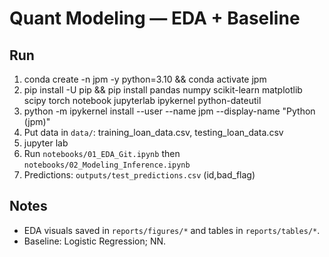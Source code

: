 # Quant Modeling — EDA + Baseline

## Run
1) conda create -n jpm -y python=3.10 && conda activate jpm
2) pip install -U pip && pip install pandas numpy scikit-learn matplotlib scipy torch notebook jupyterlab ipykernel python-dateutil
3) python -m ipykernel install --user --name jpm --display-name "Python (jpm)"
4) Put data in `data/`: training_loan_data.csv, testing_loan_data.csv
5) jupyter lab
6) Run `notebooks/01_EDA_Git.ipynb` then `notebooks/02_Modeling_Inference.ipynb`
7) Predictions: `outputs/test_predictions.csv` (id,bad_flag)

## Notes
- EDA visuals saved in `reports/figures/*` and tables in `reports/tables/*`.
- Baseline: Logistic Regression;  NN.
